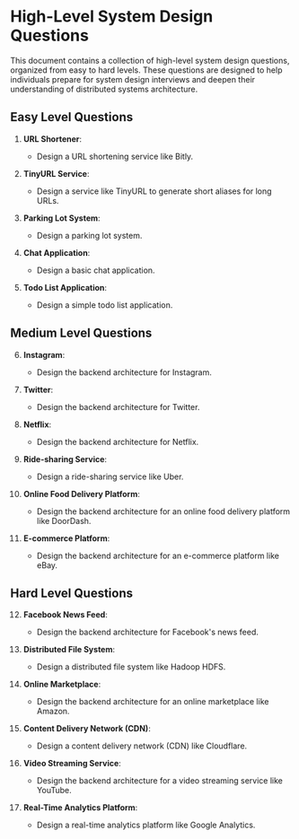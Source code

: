 # High-Level System Design Questions

This document contains a collection of high-level system design questions, organized from easy to hard levels. These questions are designed to help individuals prepare for system design interviews and deepen their understanding of distributed systems architecture.

## Easy Level Questions

1. **URL Shortener**:
    - Design a URL shortening service like Bitly.

2. **TinyURL Service**:
    - Design a service like TinyURL to generate short aliases for long URLs.

3. **Parking Lot System**:
    - Design a parking lot system.

4. **Chat Application**:
    - Design a basic chat application.

5. **Todo List Application**:
    - Design a simple todo list application.

## Medium Level Questions

6. **Instagram**:
    - Design the backend architecture for Instagram.

7. **Twitter**:
    - Design the backend architecture for Twitter.

8. **Netflix**:
    - Design the backend architecture for Netflix.

9. **Ride-sharing Service**:
    - Design a ride-sharing service like Uber.

10. **Online Food Delivery Platform**:
    - Design the backend architecture for an online food delivery platform like DoorDash.

11. **E-commerce Platform**:
    - Design the backend architecture for an e-commerce platform like eBay.

## Hard Level Questions

12. **Facebook News Feed**:
    - Design the backend architecture for Facebook's news feed.

13. **Distributed File System**:
    - Design a distributed file system like Hadoop HDFS.

14. **Online Marketplace**:
    - Design the backend architecture for an online marketplace like Amazon.

15. **Content Delivery Network (CDN)**:
    - Design a content delivery network (CDN) like Cloudflare.

16. **Video Streaming Service**:
    - Design the backend architecture for a video streaming service like YouTube.

17. **Real-Time Analytics Platform**:
    - Design a real-time analytics platform like Google Analytics.

